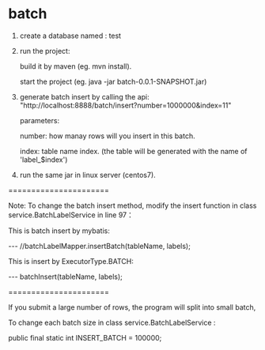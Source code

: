 # batch

1. create a database named : test

2. run the project:
    
    build it by maven (eg. mvn install).
    
    start the project (eg. java -jar batch-0.0.1-SNAPSHOT.jar)
    
3. generate batch insert by calling the api:
   "http://localhost:8888/batch/insert?number=1000000&index=11"
  
   parameters:
   
      number: how manay rows will you insert in this batch.
      
      index: table name index. (the table will be generated with the name of 'label_$index')
      
      
4. run the same jar in linux server (centos7).


======================


Note:
To change the batch insert method, modify the insert function in class service.BatchLabelService in line 97：

This is batch insert by mybatis:

---  //batchLabelMapper.insertBatch(tableName, labels);

This is insert by ExecutorType.BATCH:

--- batchInsert(tableName, labels);

======================

If you submit a large number of rows, the program will split into small batch,

To change each batch size in class service.BatchLabelService :

public final static int INSERT_BATCH = 100000;

